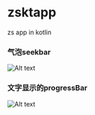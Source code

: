 # zsktapp
zs app in kotlin

### 气泡seekbar

![Alt text](https://github.com/apm29/zsktapp/blob/master/pictures/yjwgif.gif?raw=true)

### 文字显示的progressBar

![Alt text](https://github.com/apm29/zsktapp/blob/master/pictures/increasedProgressBar.gif?raw=false)